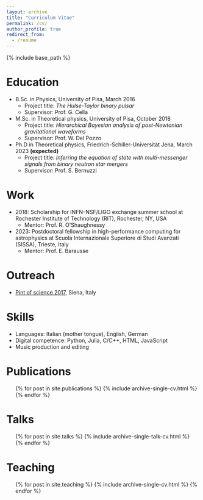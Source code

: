```yaml
---
layout: archive
title: "Curriculum Vitae"
permalink: /cv/
author_profile: true
redirect_from:
  - /resume
---
```


{% include base_path %}

Education
======
* B.Sc. in Physics, University of Pisa, March 2016
    * Project title: *The Hulse-Taylor binary pulsar*
    * Supervisor: Prof. G. Cella
* M.Sc. in Theoretical physics, University of Pisa, October 2018
    * Project title: *Hierarchical Bayesian analysis of post-Newtonian gravitational waveforms*
    * Supervisor: Prof. W. Del Pozzo
* Ph.D in Theoretical physics, Friedrich-Schiller-Universität Jena, March 2023 **(expected)**
    * Project title: *Inferring the equation of state with multi-messenger signals from binary neutron star mergers*
    * Supervisor: Prof. S. Bernuzzi

Work
======
* 2018: Scholarship for INFN–NSF/LIGO exchange summer school at Rochester Institute of Technology (RIT), Rochester, NY, USA
    * Mentor: Prof. R. O'Shaughnessy
* 2023: Postdoctoral fellowship in high-performance computing for astrophysics at Scuola Internazionale Superiore di Studi Avanzati (SISSA), Trieste, Italy
    * Mentor: Prof. E. Barausse

Outreach
======
* [Pint of science 2017](https://pintofscience.it/event/sulla-cresta-dellonda-gravitazionale), Siena, Italy

Skills
======
* Languages: Italian (mother tongue), English, German
* Digital competence: Python, Julia, C/C++, HTML, JavaScript
* Music production and editing

Publications
======
  <ul>{% for post in site.publications %}
    {% include archive-single-cv.html %}
  {% endfor %}</ul>

Talks
======
  <ul>{% for post in site.talks %}
    {% include archive-single-talk-cv.html %}
  {% endfor %}</ul>

Teaching
======
  <ul>{% for post in site.teaching %}
    {% include archive-single-cv.html %}
  {% endfor %}</ul>
